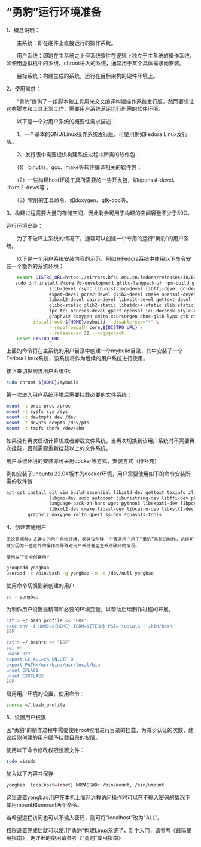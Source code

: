 # “勇豹”运行环境准备

1、概念说明：

　　主系统：即在硬件上直接运行的操作系统。

　　用户系统：即跑在主系统之上但系统软件在逻辑上独立于主系统的操作系统，如使用虚拟机中的系统、chroot进入的系统，通常用于某个具体需求而安装。

　　目标系统：构建生成的系统，运行在目标架构的硬件环境上。

2、使用需求：

　　“勇豹”提供了一组脚本和工具用来交叉编译构建操作系统发行版，然而要想让这些脚本和工具正常工作，需要用户系统满足运行所需的软件环境。


　　以下是一个对用户系统的概要性需求描述：

　　1、一个基本的GNU/Linux操作系统发行版，可使用例如Fedora Linux发行版。

　　2、发行版中需要提供构建系统过程中所需的软件包：

　　（1） binutils、gcc、make等软件编译相关的软件包；

　　（2）一些构建host环境工具所需要的一些开发包，如openssl-devel、libxml2-devel等；

　　（3）常用的工具命令，如doxygen、gtk-doc等。

	
3、构建过程需要大量的存储空间，因此剩余可用于构建的空间容量不少于50G。

运行环境安装：

　　为了不破坏主系统的情况下，通常可以创建一个专用的运行“勇豹”的用户系统。

　　以下是一个用户系统安装内容的示范，例如在Fedora系统中使用以下命令安装一个额外的系统环境：

```sh
    export DISTRO_URL=https://mirrors.bfsu.edu.cn/fedora/releases/38/Everything/x86_64/os/
　　sudo dnf install @core @c-development glibc-langpack-zh rpm-build git wget texinfo \
                zlib-devel rsync libunistring-devel libffi-devel gc-devel \
                expat-devel pcre2-devel glib2-devel cmake openssl-devel libyaml-devel \
                libxml2-devel cairo-devel libxslt-devel gettext-devel \
                glibc-static glib2-static libstdc++-static zlib-static gmp-static \
                fpc tcl ncurses-devel gperf openssl icu docbook-style-xsl bc squashfs-tools \
                graphviz doxygen xmlto xcursorgen dbus-glib lynx gtk-doc \
		--installroot ${HOME}/mybuild --disablerepo="*" \
                --repofrompath core,${DISTRO_URL} \
                --releasever 38 --nogpgcheck
    unset DISTRO_URL
```

上面的命令将在主系统的用户目录中创建一个mybuild目录，其中安装了一个Fedora Linux系统，该系统将作为后续的用户系统进行使用。

接下来切换到该用户系统中:

```sh
sudo chroot ${HOME}/mybuild
```

第一次进入用户系统环境后需要挂载必要的文件系统：

```sh
mount -t proc proc /proc
mount -t sysfs sys /sys
mount -t devtmpfs dev /dev
mount -t devpts devpts /dev/pts
mount -t tmpfs shmfs /dev/shm
```

如果没有再次启动计算机或者卸载文件系统，当再次切换到该用户系统时不需要再次挂载，否则需要重新挂载以上的文件系统。


用户系统环境的安装亦可采用docker等方式，安装方式（待补充）

例如安装了unbuntu 22.04版本的docker环境，用户需要使用如下的命令安装所需的软件包：

```sh
apt-get install git vim build-essential libzstd-dev gettext texinfo zlib1g-dev rsync gawk bison \
                libgmp-dev sudo autoconf libunistring-dev libffi-dev pkg-config libgc-dev tcl \
                language-pack-zh-hans wget python3 libexpat1-dev libpcre2-dev flex libglib2.0-dev \
                libxml2-dev cmake libssl-dev libcairo-dev libxslt1-dev xsltproc docbook-xsl bc \
		graphviz doxygen xmlto gperf ss-dev squashfs-tools
```

4、创建普通用户

    无论是哪种方式建立的用户系统环境，都建议创建一个普通用户用于“勇豹”系统的制作，这样可减少因为一些意外的操作而导致对用户系统甚至主系统破坏的情况。

    使用以下命令创建用户

```sh
groupadd yongbao
useradd -s /bin/bash -g yongbao -m -k /dev/null yongbao
```

使用命令切换到新创建的用户：

```sh
su - yongbao
```

为制作用户设置最精简和必要的环境变量，以帮助后续制作过程的开展。

```sh
cat > ~/.bash_profile << "EOF"
exec env -i HOME=${HOME} TERM=${TERM} PS1='\u:\w\$ ' /bin/bash
EOF
```

```sh
cat > ~/.bashrc << "EOF"
set +h
umask 022
export LC_ALL=zh_CN.UTF-8
export PATH=/usr/bin:/usr/local/bin
unset CFLAGS
unset CXXFLAGS
EOF
```

启用用户环境的设置，使用命令：
```sh
source ~/.bash_profile
```

5、设置用户权限

因“勇豹”的制作过程中需要使用root权限进行目录的挂载，为减少认证的次数，建议给刚创建的用户赋予挂载目录的权限。

使用以下命令修改权限设置文件：
```sh
sudo visudo
```

加入以下内容并保存
```sh
yongbao  localhost=(root) NOPASSWD: /bin/mount, /bin/umount
```
这里设置yongbao用户在本机上而非远程访问操作时可以在不输入密码的情况下使用mount和umount两个命令。

若希望远程访问也可以不输入密码，则可将"localhost"改为"ALL"。


权限设置完成后就可以使用“勇豹”构建Linux系统了，新手入门，请参考《最简使用指南》，更详细的使用请参考《“勇豹”使用指南》
